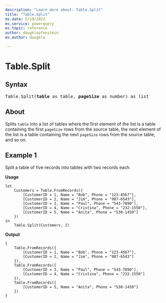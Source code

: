 ```yaml
---
description: "Learn more about: Table.Split"
title: "Table.Split"
ms.date: 5/19/2022
ms.service: powerquery
ms.topic: reference
author: dougklopfenstein
ms.author: dougklo

---
```

# Table.Split

## Syntax

<pre>
Table.Split(<b>table</b> as table, <b>pageSize</b> as number) as list
</pre>

## About

Splits `table` into a list of tables where the first element of the list is a table containing the first `pageSize` rows from the source table, the next element of the list is a table containing the next `pageSize` rows from the source table, and so on.

## Example 1

Split a table of five records into tables with two records each.

**Usage**

```powerquery-m
let
    Customers = Table.FromRecords({
        [CustomerID = 1, Name = "Bob", Phone = "123-4567"],
        [CustomerID = 2, Name = "Jim", Phone = "987-6543"],
        [CustomerID = 3, Name = "Paul", Phone = "543-7890"],
        [CustomerID = 4, Name = "Cristina", Phone = "232-1550"],
        [CustomerID = 5, Name = "Anita", Phone = "530-1459"]
    })
in
    Table.Split(Customers, 2)
```

**Output**

```powerquery-m
{
    Table.FromRecords({
        [CustomerID = 1, Name = "Bob", Phone = "123-4567"],
        [CustomerID = 2, Name = "Jim", Phone = "987-6543"]
    }),
    Table.FromRecords({
        [CustomerID = 3, Name = "Paul", Phone = "543-7890"],
        [CustomerID = 4, Name = "Cristina", Phone = "232-1550"]
    }),
    Table.FromRecords({
        [CustomerID = 5, Name = "Anita", Phone = "530-1459"]
    })
}
```
